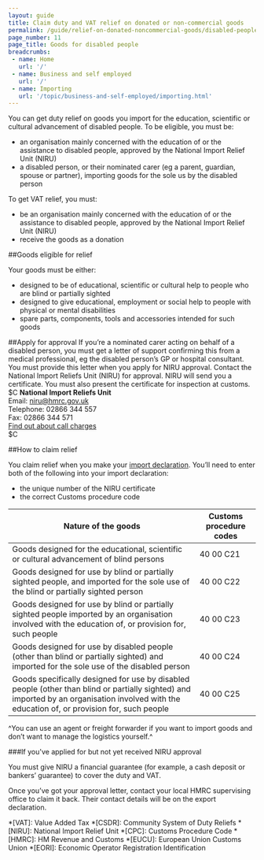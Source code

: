 ```yaml
---
layout: guide
title: Claim duty and VAT relief on donated or non-commercial goods
permalink: /guide/relief-on-donated-noncommercial-goods/disabled-people.html
page_number: 11
page_title: Goods for disabled people
breadcrumbs:
 - name: Home
   url: '/'
 - name: Business and self employed
   url: '/'
 - name: Importing
   url: '/topic/business-and-self-employed/importing.html'   
---
```


You can get duty relief on goods you import for the education, scientific or cultural advancement of disabled people. 
To be eligible, you must be:

- an organisation mainly concerned with the education of or the assistance to disabled people, approved by the National Import Relief Unit (NIRU)
- a disabled person, or their nominated carer (eg a parent, guardian, spouse or partner), importing goods for the sole us by the disabled person

To get VAT relief, you must: 

- be an organisation mainly concerned with the education of or the assistance to disabled people, approved by the National Import Relief Unit (NIRU) 
- receive the goods as a donation 

##Goods eligible for relief

Your goods must be either:

- designed to be of educational, scientific or cultural help to people who are blind or partially sighted
- designed to give educational, employment or social help to people with physical or mental disabilities
- spare parts, components, tools and accessories intended for such goods

##Apply for approval
If you’re a nominated carer acting on behalf of a disabled person, you must get a letter of support confirming this from a medical professional, eg the disabled person’s GP or hospital consultant. You must provide this letter when you apply for NIRU approval. 
Contact the National Import Reliefs Unit (NIRU) for approval. NIRU will send you a certificate. You must also present the certificate for inspection at customs.
$C
**National Import Reliefs Unit**   
Email: <niru@hmrc.gov.uk>    
Telephone: 02866 344 557    
Fax: 02866 344 571    
[Find out about call charges](/call-charges)   
$C


##How to claim relief

You claim relief when you make your [import declaration](/guide/import-goods-outside-eu/overview.html). You’ll need to enter both of the following into your import declaration:

- the unique number of the NIRU certificate
- the correct Customs procedure code

Nature of the goods | Customs procedure codes
-|-
Goods designed for the educational, scientific or cultural advancement of blind persons | 40 00 C21
Goods designed for use by blind or partially sighted people, and imported for the sole use of the blind or partially sighted person | 40 00 C22
Goods designed for use by blind or partially sighted people imported by an organisation involved with the education of, or provision for, such people | 40 00 C23
Goods designed for use by disabled people (other than blind or partially sighted) and imported for the sole use of the disabled person | 40 00 C24
Goods specifically designed for use by disabled people (other than blind or partially sighted) and imported by an organisation involved with the education of, or provision for, such people | 40 00 C25

^You can use an agent or freight forwarder if you want to import goods and don’t want to manage the logistics yourself.^


###If you've applied for but not yet received NIRU approval

You must give NIRU a financial guarantee (for example, a cash deposit or bankers’ guarantee) to cover the duty and VAT. 
  
Once you’ve got your approval letter, contact your local HMRC supervising office to claim it back. Their contact details will be on the export declaration.  

*[VAT]: Value Added Tax
*[CSDR]: Community System of Duty Reliefs
*[NIRU]: National Import Relief Unit
*[CPC]: Customs Procedure Code
*[HMRC]: HM Revenue and Customs
*[EUCU]: European Union Customs Union
*[EORI]: Economic Operator Registration Identification

